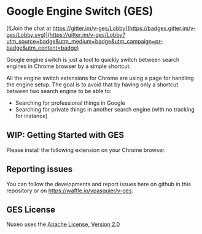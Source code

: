 # Google Engine Switch (GES)

[![Join the chat at https://gitter.im/v-ges/Lobby](https://badges.gitter.im/v-ges/Lobby.svg)](https://gitter.im/v-ges/Lobby?utm_source=badge&utm_medium=badge&utm_campaign=pr-badge&utm_content=badge)

Google engine switch is just a tool to quickly switch between search engines in Chrome browser by a simple shortcut.

All the engine switch extensions for Chrome are using a page for handling the engine setup. The goal is to avoid that by having only a shortcut between two search engine to be able to:

- Searching for professional things in Google
- Searching for private things in another search engine (with no tracking for instance)

## WIP: Getting Started with GES

Please install the following extension on your Chrome browser.

## Reporting issues

You can follow the developments and report issues here on github in this repository or on https://waffle.io/vpasquier/v-ges.

## GES License

Nuxeo uses the [Apache License, Version 2.0](https://www.apache.org/licenses/LICENSE-2.0.html)

